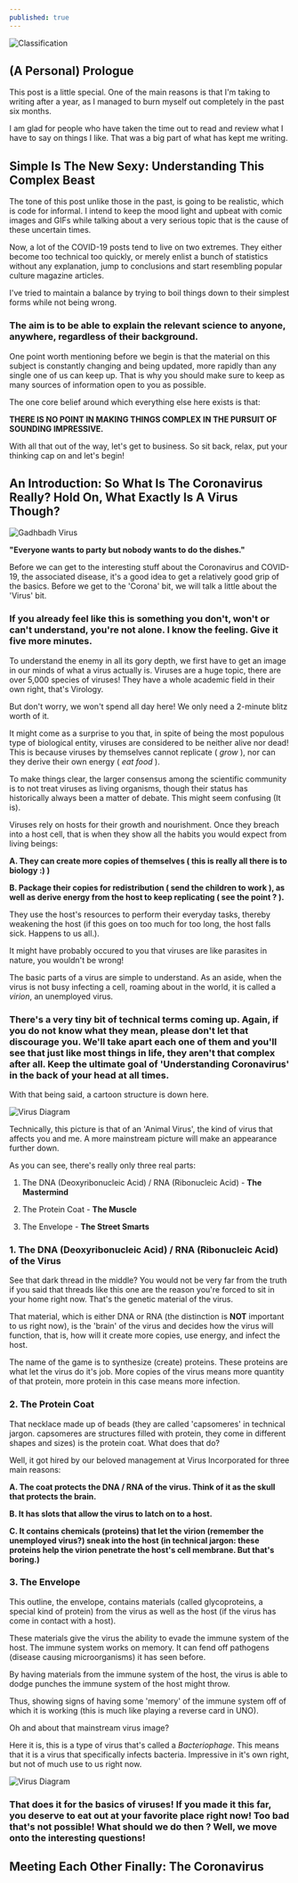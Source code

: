 ```yaml
---
published: true
---
```

![Classification]({{site.baseurl}}/images/tusharBlog-01.png)


## (A Personal) Prologue

This post is a little special. One of the main reasons is that I'm taking to writing after a year, as I managed to burn myself out completely in the past six months.

I am glad for people who have taken the time out to read and review what I have to say on things I like. That was a big part of what has kept me writing. 

##  Simple Is The New Sexy: Understanding This Complex Beast

The tone of this post unlike those in the past, is going to be realistic, which is code for informal. I intend to keep the mood light and upbeat with comic images and GIFs while talking about a very serious topic that is the cause of these uncertain times. 

Now, a lot of the COVID-19 posts tend to live on two extremes. They either become too technical too quickly, or merely enlist a bunch of statistics without any explanation, jump to conclusions and start resembling popular culture magazine articles.

I've tried to maintain a balance by trying to boil things down to their simplest forms while not being wrong. 

### The aim is to be able to explain the relevant science to anyone, anywhere, regardless of their background.

One point worth mentioning before we begin is that the material on this subject is constantly changing and being updated, more rapidly than any single one of us can keep up. That is why you should make sure to keep as many sources of information open to you as possible. 

The one core belief around which everything else here exists is that:

**THERE IS NO POINT IN MAKING THINGS COMPLEX IN THE PURSUIT OF SOUNDING IMPRESSIVE.**

With all that out of the way, let's get to business. So sit back, relax, put your thinking cap on and let's begin!


## An Introduction: So What Is The Coronavirus Really? Hold On, What Exactly Is A Virus Though?

![Gadhbadh Virus]({{site.baseurl}}/images/virus.gif)

**"Everyone wants to party but nobody wants to do the dishes."**

Before we can get to the interesting stuff about the Coronavirus and COVID-19, the associated disease, it's a good idea to get a relatively good grip of the basics. Before we get to the 'Corona' bit, we will talk a little about the 'Virus' bit. 

### If you already feel like this is something you don't, won't or can't understand, you're not alone. I know the feeling. Give it five more minutes.

To understand the enemy in all its gory depth, we first have to get an image in our minds of what a virus actually is. Viruses are a huge topic, there are over 5,000 species of viruses! They have a whole academic field in their own right, that's Virology. 

But don't worry, we won't spend all day here! We only need a 2-minute blitz worth of it.

It might come as a surprise to you that, in spite of being the most populous type of biological entity, viruses are considered to be neither alive nor dead! This is because viruses by themselves cannot replicate ( *grow* ), nor can they derive their own energy ( *eat food* ). 

To make things clear, the larger consensus among the scientific community is to not treat viruses as living organisms, though their status has historically always been a matter of debate. This might seem confusing (It is).

Viruses rely on hosts for their growth and nourishment. Once they breach into a host cell, that is when they show all the habits you would expect from living beings: 

**A. They can create more copies of themselves ( this is really all there is to biology :) )**

**B. Package their copies for redistribution ( send the children to work ), as well as derive energy from the host to keep replicating ( see the point ? ).** 

They use the host's resources to perform their everyday tasks, thereby weakening the host (if this goes on too much for too long, the host falls sick. Happens to us all.).

It might have probably occured to you that viruses are like parasites in nature, you wouldn't be wrong!

The basic parts of a virus are simple to understand. As an aside, when the  virus is not busy infecting a cell, roaming about in the world, it is called a *virion*, an unemployed virus. 

### There's a very tiny bit of technical terms coming up. Again, if you do not know what they mean, please don't let that discourage you. We'll take apart each one of them and you'll see that just like most things in life, they aren't that complex after all. Keep the ultimate goal of 'Understanding Coronavirus' in the back of your head at all times.

With that being said, a cartoon structure is down here.

![Virus Diagram]({{site.baseurl}}/images/virus.png)

Technically, this picture is that of an 'Animal Virus', the kind of virus that affects you and me. A more mainstream picture will make an appearance further down. 

As you can see, there's really only three real parts:

1. The DNA (Deoxyribonucleic Acid) / RNA (Ribonucleic Acid) - **The Mastermind**

2. The Protein Coat - **The Muscle**

3. The Envelope - **The Street Smarts**

### 1. The DNA (Deoxyribonucleic Acid) / RNA (Ribonucleic Acid)  of the Virus

See that dark thread in the middle? You would not be very far from the truth if you said that threads like this one are the reason you're forced to sit in your home right now. That's the genetic material of the virus.

That material, which is either DNA or RNA (the distinction is **NOT** important to us right now), is the 'brain' of the virus and decides how the virus will function, that is, how will it create more copies, use energy, and infect the host. 

The name of the game is to synthesize (create) proteins. These proteins are what let the virus do it's job. More copies of the virus means more quantity of that protein, more protein in this case means more infection.

### 2. The Protein Coat

That necklace made up of beads (they are called 'capsomeres' in technical jargon. capsomeres are structures filled with protein, they come in different shapes and sizes) is the protein coat. What does that do? 

Well, it got hired by our beloved management at Virus Incorporated for three main reasons:

**A. The coat protects the DNA / RNA of the virus. Think of it as the skull that protects the brain.**

**B. It has slots that allow the virus to latch on to a host.**

**C. It contains chemicals (proteins) that let the virion (remember the unemployed virus?) sneak into the host (in technical jargon: these proteins help the virion penetrate the host's cell membrane. But that's boring.)**

### 3. The Envelope

This outline, the envelope, contains materials (called glycoproteins, a special kind of protein) from the virus as well as the host (if the virus has come in contact with a host).

These materials give the virus the ability to evade the immune system of the host. The immune system works on memory. It can fend off pathogens (disease causing microorganisms) it has seen before. 

By having materials from the immune system of the host, the virus is able to dodge punches the immune system of the host might throw. 

Thus, showing signs of having some 'memory' of the immune system off of which it is working (this is much like playing a reverse card in UNO).  

Oh and about that mainstream virus image? 

Here it is, this is a type of virus that's called a *Bacteriophage*. This means that it is a virus that specifically infects bacteria. Impressive in it's own right, but not of much use to us right now.

![Virus Diagram]({{site.baseurl}}/images/bacteriophage_new.jpg)

### That does it for the basics of viruses! If you made it this far, you deserve to eat out at your favorite place right now! Too bad that's not possible! What should we do then ? Well, we move onto the interesting questions!

## Meeting Each Other Finally: The Coronavirus

